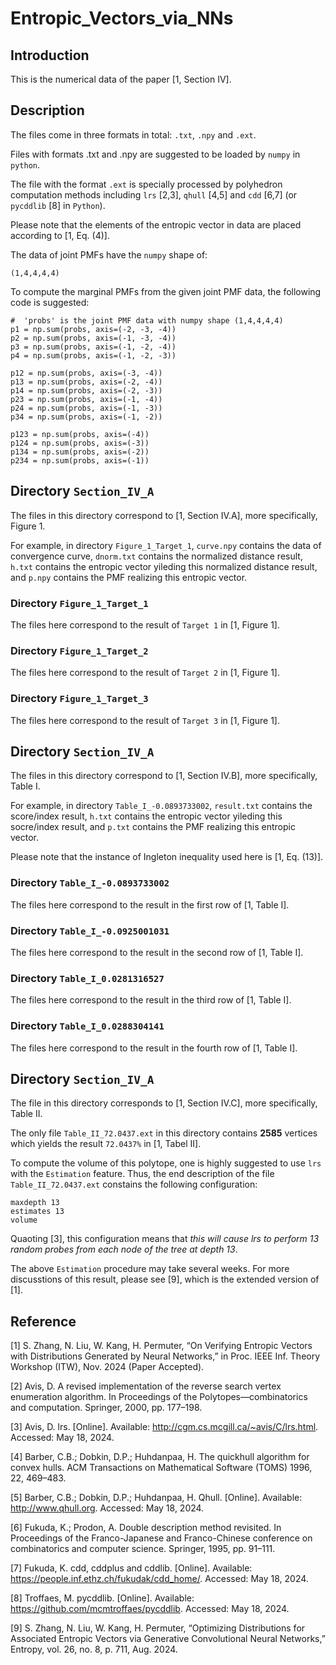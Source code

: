 # Entropic_Vectors_via_NNs

## Introduction
This is the numerical data of the paper [1, Section IV].


## Description
The files come in three formats in total: `.txt`, `.npy` and `.ext`.

Files with formats .txt and .npy are suggested to be loaded by `numpy` in `python`.

The file with the format `.ext` is specially processed by polyhedron computation methods including `lrs` [2,3], `qhull` [4,5] and `cdd` [6,7] (or `pycddlib` [8] in `Python`).

Please note that the elements of the entropic vector in data are placed according to [1, Eq. (4)].

The data of joint PMFs have the `numpy` shape of:
```
(1,4,4,4,4)
```
To compute the marginal PMFs from the given joint PMF data, the following code is suggested:
```
#  'probs' is the joint PMF data with numpy shape (1,4,4,4,4)
p1 = np.sum(probs, axis=(-2, -3, -4))
p2 = np.sum(probs, axis=(-1, -3, -4))
p3 = np.sum(probs, axis=(-1, -2, -4))
p4 = np.sum(probs, axis=(-1, -2, -3))

p12 = np.sum(probs, axis=(-3, -4))
p13 = np.sum(probs, axis=(-2, -4))
p14 = np.sum(probs, axis=(-2, -3))
p23 = np.sum(probs, axis=(-1, -4))
p24 = np.sum(probs, axis=(-1, -3))
p34 = np.sum(probs, axis=(-1, -2))

p123 = np.sum(probs, axis=(-4))
p124 = np.sum(probs, axis=(-3))
p134 = np.sum(probs, axis=(-2))
p234 = np.sum(probs, axis=(-1))
```


## Directory `Section_IV_A`
The files in this directory correspond to [1, Section IV.A], more specifically, Figure 1.

For example, in directory `Figure_1_Target_1`, `curve.npy` contains the data of convergence curve, `dnorm.txt` contains the normalized distance result, `h.txt` contains the entropic vector yileding this normalized distance result, and `p.npy` contains the PMF realizing this entropic vector.

### Directory `Figure_1_Target_1`
The files here correspond to the result of `Target 1` in [1, Figure 1].

### Directory `Figure_1_Target_2`
The files here correspond to the result of `Target 2` in [1, Figure 1].

### Directory `Figure_1_Target_3`
The files here correspond to the result of `Target 3` in [1, Figure 1].


## Directory `Section_IV_A`
The files in this directory correspond to [1, Section IV.B], more specifically, Table I.

For example, in directory `Table_I_-0.0893733002`, `result.txt` contains the score/index result, `h.txt` contains the entropic vector yileding this socre/index result, and `p.txt` contains the PMF realizing this entropic vector.

Please note that the instance of Ingleton inequality used here is [1, Eq. (13)].

### Directory `Table_I_-0.0893733002`
The files here correspond to the result in the first row of [1, Table I].

### Directory `Table_I_-0.0925001031`
The files here correspond to the result in the second row of [1, Table I].

### Directory `Table_I_0.0281316527`
The files here correspond to the result in the third row of [1, Table I].

### Directory `Table_I_0.0288304141`
The files here correspond to the result in the fourth row of [1, Table I].


## Directory `Section_IV_A`
The file in this directory corresponds to [1, Section IV.C], more specifically, Table II.

The only file `Table_II_72.0437.ext` in this directory contains **2585** vertices which yields the result `72.0437%` in [1, Tabel II].

To compute the volume of this polytope, one is highly suggested to use `lrs` with the `Estimation` feature.
Thus, the end description of the file `Table_II_72.0437.ext` constains the following configuration:
```
maxdepth 13
estimates 13
volume
```
Quaoting [3], this configuration means that *this will cause lrs to perform 13 random probes from each node of the tree at depth 13*.

The above `Estimation` procedure may take several weeks.
For more discusstions of this result, please see [9], which is the extended version of [1].


## Reference
[1] S. Zhang, N. Liu, W. Kang, H. Permuter, “On Verifying Entropic Vectors with Distributions Generated by Neural Networks,” in Proc. IEEE Inf. Theory Workshop (ITW), Nov. 2024 (Paper Accepted).

[2] Avis, D. A revised implementation of the reverse search vertex enumeration algorithm. In Proceedings of the Polytopes—combinatorics and computation. Springer, 2000, pp. 177–198.

[3] Avis, D. lrs. [Online]. Available: http://cgm.cs.mcgill.ca/~avis/C/lrs.html. Accessed: May 18, 2024.

[4] Barber, C.B.; Dobkin, D.P.; Huhdanpaa, H. The quickhull algorithm for convex hulls. ACM Transactions on Mathematical Software (TOMS) 1996, 22, 469–483.

[5] Barber, C.B.; Dobkin, D.P.; Huhdanpaa, H. Qhull. [Online]. Available: http://www.qhull.org. Accessed: May 18, 2024.

[6] Fukuda, K.; Prodon, A. Double description method revisited. In Proceedings of the Franco-Japanese and Franco-Chinese conference on combinatorics and computer science. Springer, 1995, pp. 91–111.

[7] Fukuda, K. cdd, cddplus and cddlib. [Online]. Available: https://people.inf.ethz.ch/fukudak/cdd_home/. Accessed: May 18, 2024.

[8] Troffaes, M. pycddlib. [Online]. Available: https://github.com/mcmtroffaes/pycddlib. Accessed: May 18, 2024. 

[9] S. Zhang, N. Liu, W. Kang, H. Permuter, “Optimizing Distributions for Associated Entropic Vectors via Generative Convolutional Neural Networks,” Entropy, vol. 26, no. 8, p. 711, Aug. 2024.
